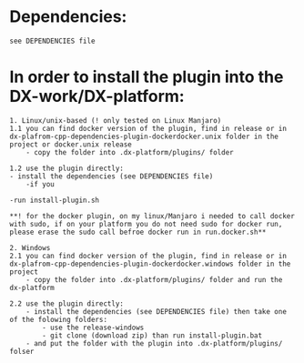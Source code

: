 # Dependencies:
    see DEPENDENCIES file

# In order to install the plugin into the DX-work/DX-platform:
    1. Linux/unix-based (! only tested on Linux Manjaro)
	1.1 you can find docker version of the plugin, find in release or in dx-plafrom-cpp-dependencies-plugin-dockerdocker.unix folder in the project or docker.unix release 
		- copy the folder into .dx-platform/plugins/ folder
		
	1.2 use the plugin directly:
	- install the dependencies (see DEPENDENCIES file)
		-if you
	
	-run install-plugin.sh
    
	**! for the docker plugin, on my linux/Manjaro i needed to call docker with sudo, if on your platform you do not need sudo for docker run, please erase the sudo call befroe docker run in run.docker.sh**
	
    2. Windows
    2.1 you can find docker version of the plugin, find in release or in dx-plafrom-cpp-dependencies-plugin-dockerdocker.windows folder in the project
		- copy the folder into .dx-platform/plugins/ folder and run the dx-platform
		
	2.2 use the plugin directly:
		- install the dependencies (see DEPENDENCIES file) then take one of the folowing folders:
			- use the release-windows 
			- git clone (download zip) than run install-plugin.bat
		- and put the folder with the plugin into .dx-platform/plugins/ folser
     
     
     
     
     
     
